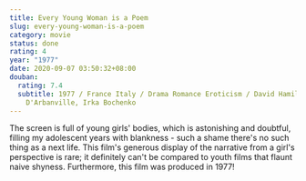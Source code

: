 ```yaml
---
title: Every Young Woman is a Poem
slug: every-young-woman-is-a-poem
category: movie
status: done
rating: 4
year: "1977"
date: 2020-09-07 03:50:32+08:00
douban:
  rating: 7.4
  subtitle: 1977 / France Italy / Drama Romance Eroticism / David Hamilton / Patti
    D'Arbanville, Irka Bochenko
---
```


The screen is full of young girls' bodies, which is astonishing and doubtful, filling my adolescent years with blankness - such a shame there's no such thing as a next life. This film's generous display of the narrative from a girl's perspective is rare; it definitely can't be compared to youth films that flaunt naive shyness. Furthermore, this film was produced in 1977!

